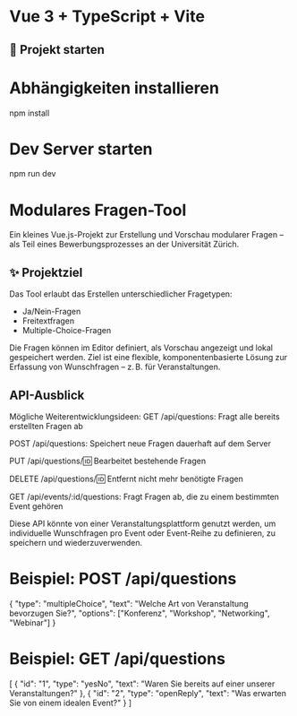 # Vue 3 + TypeScript + Vite

## 🚀 Projekt starten

# Abhängigkeiten installieren

npm install

# Dev Server starten

npm run dev

# Modulares Fragen-Tool

Ein kleines Vue.js-Projekt zur Erstellung und Vorschau modularer Fragen – als Teil eines Bewerbungsprozesses an der Universität Zürich.

## ✨ Projektziel

Das Tool erlaubt das Erstellen unterschiedlicher Fragetypen:

- Ja/Nein-Fragen
- Freitextfragen
- Multiple-Choice-Fragen

Die Fragen können im Editor definiert, als Vorschau angezeigt und lokal gespeichert werden. Ziel ist eine flexible, komponentenbasierte Lösung zur Erfassung von Wunschfragen – z. B. für Veranstaltungen.

## API-Ausblick

Mögliche Weiterentwicklungsideen:
GET /api/questions: Fragt alle bereits erstellten Fragen ab

POST /api/questions: Speichert neue Fragen dauerhaft auf dem Server

PUT /api/questions/:id: Bearbeitet bestehende Fragen

DELETE /api/questions/:id: Entfernt nicht mehr benötigte Fragen

GET /api/events/:id/questions: Fragt Fragen ab, die zu einem bestimmten Event gehören

Diese API könnte von einer Veranstaltungsplattform genutzt werden, um individuelle Wunschfragen pro Event oder Event-Reihe zu definieren, zu speichern und wiederzuverwenden.

# Beispiel: POST /api/questions

{
"type": "multipleChoice",
"text": "Welche Art von Veranstaltung bevorzugen Sie?",
"options": ["Konferenz", "Workshop", "Networking", "Webinar"]
}

# Beispiel: GET /api/questions

[
{
"id": "1",
"type": "yesNo",
"text": "Waren Sie bereits auf einer unserer Veranstaltungen?"
},
{
"id": "2",
"type": "openReply",
"text": "Was erwarten Sie von einem idealen Event?"
}
]
